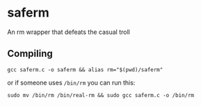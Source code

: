 # saferm
An rm wrapper that defeats the casual troll

## Compiling
```
gcc saferm.c -o saferm && alias rm="$(pwd)/saferm"
```
or if someone uses `/bin/rm` you can run this:
```
sudo mv /bin/rm /bin/real-rm && sudo gcc saferm.c -o /bin/rm
```
